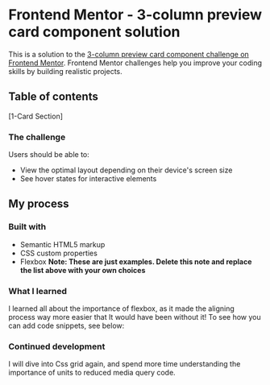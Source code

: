 ﻿# Frontend Mentor - 3-column preview card component solution

This is a solution to the [3-column preview card component challenge on Frontend Mentor](https://www.frontendmentor.io/challenges/3column-preview-card-component-pH92eAR2-). Frontend Mentor challenges help you improve your coding skills by building realistic projects. 

## Table of contents
[1-Card Section] 

### The challenge

Users should be able to:

- View the optimal layout depending on their device's screen size
- See hover states for interactive elements



## My process

### Built with

- Semantic HTML5 markup
- CSS custom properties
- Flexbox
**Note: These are just examples. Delete this note and replace the list above with your own choices**

### What I learned

I learned all about the importance of flexbox, as it made the aligning process way more easier that It would have been without it!
To see how you can add code snippets, see below:

### Continued development

I will dive into Css grid again, and spend more time understanding the importance of units to reduced media query code.

